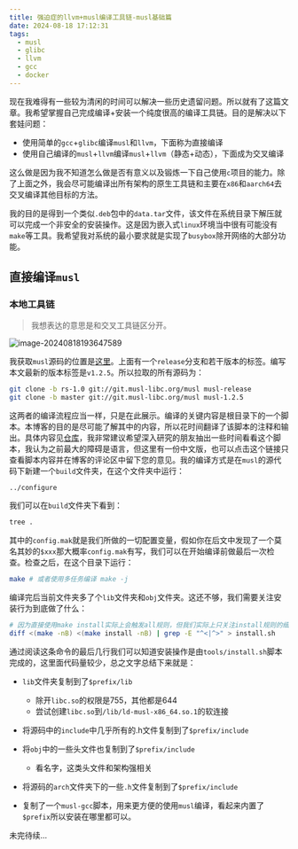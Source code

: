 ```yaml
---
title: 强迫症的llvm+musl编译工具链-musl基础篇
date: 2024-08-18 17:12:31
tags: 
  - musl
  - glibc
  - llvm
  - gcc
  - docker
---
```


现在我难得有一些较为清闲的时间可以解决一些历史遗留问题。所以就有了这篇文章。我希望掌握自己完成编译+安装一个纯度很高的编译工具链。目的是解决以下套娃问题：

- 使用简单的`gcc`+`glibc`编译`musl`和`llvm`，下面称为直接编译
- 使用自己编译的`musl`+`llvm`编译`musl`+`llvm`（静态+动态），下面成为交叉编译

这么做是因为我不知道怎么做是否有意义以及锻炼一下自己使用`c`项目的能力。除了上面之外，我会尽可能编译出所有架构的原生工具链和主要在`x86`和`aarch64`去交叉编译其他目标的方法。

我的目的是得到一个类似`.deb`包中的`data.tar`文件，该文件在系统目录下解压就可以完成一个非安全的安装操作。这是因为嵌入式`linux`环境当中很有可能没有`make`等工具。我希望我对系统的最小要求就是实现了`busybox`除开网络的大部分功能。

## 直接编译`musl`

### 本地工具链

> 我想表达的意思是和交叉工具链区分开。

![image-20240818193647589](image-20240818193647589.png)

我获取`musl`源码的位置是[这里][1]。上面有一个`release`分支和若干版本的标签。编写本文最新的版本标签是`v1.2.5`。所以拉取的所有源码为：

```bash
git clone -b rs-1.0 git://git.musl-libc.org/musl musl-release
git clone -b master git://git.musl-libc.org/musl musl-1.2.5
```

这两者的编译流程应当一样，只是在此展示。编译的关键内容是根目录下的一个脚本。本博客的目的是尽可能了解其中的内容，所以花时间翻译了该脚本的注释和输出。具体内容见[仓库][2]，我非常建议希望深入研究的朋友抽出一些时间看看这个脚本，我认为之前最大的障碍是语言，但这里有一份中文版，也可以点击这个链接只查看脚本内容并在博客的评论区中留下您的意见。我的编译方式是在`musl`的源代码下新建一个`build`文件夹，在这个文件夹中运行：

```shell
../configure
```

我们可以在`build`文件夹下看到：

```bash
tree .
```

其中的`config.mak`就是我们所做的一切配置变量，假如你在后文中发现了一个莫名其妙的`$xxx`那大概率`config.mak`有写，我们可以在开始编译前做最后一次检查。检查之后，在这个目录下运行：

```bash
make # 或者使用多任务编译 make -j
```

编译完后当前文件夹多了个`lib`文件夹和`obj`文件夹。这还不够，我们需要关注安装行为到底做了什么：

```bash
# 因为直接使用make install实际上会触发all规则，但我们实际上只关注install规则的细节，所以使用diff得到两个命令的差集；其中grep -E是使用拓展正则表达式，表达式的意思是只匹配小于开头或者大于开头的行，过滤了diff的行号信息
diff <(make -nB) <(make install -nB) | grep -E "^<|^>" > install.sh
```

通过阅读这条命令的最后几行我们可以知道安装操作是由`tools/install.sh`脚本完成的，这里面代码量较少，总之文字总结下来就是：

- `lib`文件夹复制到了`$prefix/lib`
  - 除开`libc.so`的权限是755，其他都是644
  - 尝试创建`libc.so`到`/lib/ld-musl-x86_64.so.1`的软连接

- 将源码中的`include`中几乎所有的.h文件复制到了`$prefix/include`
- 将`obj`中的一些头文件也复制到了`$prefix/include`
  - 看名字，这类头文件和架构强相关
- 将源码的`arch`文件夹下的一些`.h`文件复制到了`$prefix/include`
- 复制了一个`musl-gcc`脚本，用来更方便的使用`musl`编译，看起来内置了`$prefix`所以安装在哪里都可以。

未完待续...

[1]: https://git.musl-libc.org/cgit/musl "musl官方git仓库"

[2]: https://github.com/nan-mu/musl-learning "翻译编译脚本的仓库"
